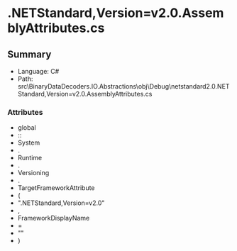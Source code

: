 ﻿# .NETStandard,Version=v2.0.AssemblyAttributes.cs

## Summary

* Language: C#
* Path: src\BinaryDataDecoders.IO.Abstractions\obj\Debug\netstandard2.0\.NETStandard,Version=v2.0.AssemblyAttributes.cs

### Attributes

 - global
 - ::
 - System
 - .
 - Runtime
 - .
 - Versioning
 - .
 - TargetFrameworkAttribute
 - (
 - ".NETStandard,Version=v2.0"
 - ,
 - FrameworkDisplayName
 - =
 - ""
 - )


